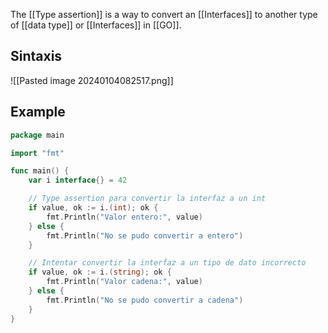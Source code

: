 
The [[Type assertion]] is a way to convert an [[Interfaces]] to another type of [[data type]] or [[Interfaces]] in [[GO]].
## Sintaxis
![[Pasted image 20240104082517.png]]

## Example

``` Go
package main

import "fmt"

func main() {
    var i interface{} = 42

    // Type assertion para convertir la interfaz a un int
    if value, ok := i.(int); ok {
        fmt.Println("Valor entero:", value)
    } else {
        fmt.Println("No se pudo convertir a entero")
    }

    // Intentar convertir la interfaz a un tipo de dato incorrecto
    if value, ok := i.(string); ok {
        fmt.Println("Valor cadena:", value)
    } else {
        fmt.Println("No se pudo convertir a cadena")
    }
}

```
